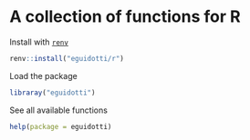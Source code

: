 # A collection of functions for R

Install with [`renv`](https://rstudio.github.io/renv/index.html)

```R
renv::install("eguidotti/r")
```

Load the package

```R
libraray("eguidotti")
```

See all available functions

```R
help(package = eguidotti)
```

